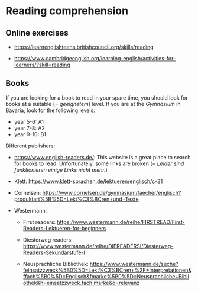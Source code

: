 # Reading comprehension

## Online exercises

- <https://learnenglishteens.britishcouncil.org/skills/reading>

- <https://www.cambridgeenglish.org/learning-english/activities-for-learners/?skill=reading>

## Books

If you are looking for a book to read in your spare time, you should look for
books at a suitable (= _geeignetem_) level. If you are at the _Gymnasium_ in
Bavaria, look for the following levels: 

- year 5-6: A1
- year 7-8: A2
- year 9-10: B1

Different publishers:

- <https://www.english-readers.de/>: This website is a great place to search
for books to read. Unfortunately, some links are broken (= _Leider sind
funktionieren einige Links nicht mehr._)

- Klett: <https://www.klett-sprachen.de/lektueren/englisch/c-31>

- Cornelsen:
<https://www.cornelsen.de/gymnasium/faecher/englisch?produktart%5B%5D=Lekt%C3%BCren+und+Texte>

- Westermann:

    - First readers:
    <https://www.westermann.de/reihe/FIRSTREAD/First-Readers-Lektueren-for-beginners>

    - Diesterweg readers:
    <https://www.westermann.de/reihe/DIEREADERSI/Diesterweg-Readers-Sekundarstufe-I>

    - Neusprachliche Bibliothek:
    <https://www.westermann.de/suche?feinsatzzweck%5B0%5D=Lekt%C3%BCren+%2F+Interpretationen&ffach%5B0%5D=Englisch&fmarke%5B0%5D=Neusprachliche+Bibliothek&h=einsatzzweck.fach.marke&o=relevanz>


